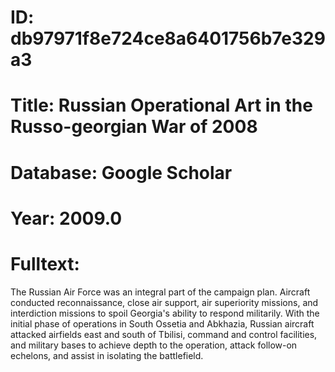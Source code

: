 # ID: db97971f8e724ce8a6401756b7e329a3
# Title: Russian Operational Art in the Russo-georgian War of 2008
# Database: Google Scholar
# Year: 2009.0
# Fulltext:
The Russian Air Force was an integral part of the campaign plan.
Aircraft conducted reconnaissance, close air support, air superiority missions, and interdiction missions to spoil Georgia's ability to respond militarily.
With the initial phase of operations in South Ossetia and Abkhazia, Russian aircraft attacked airfields east and south of Tbilisi, command and control facilities, and military bases to achieve depth to the operation, attack follow-on echelons, and assist in isolating the battlefield.